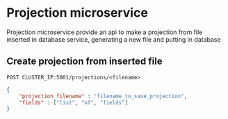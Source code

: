 # Projection microservice
Projection microservice provide an api to make a projection from file inserted in database service, generating a new file and putting in database

## Create projection from inserted file
`POST CLUSTER_IP:5001/projections/<filename>`

```json
{
    "projection_filename" : "filename_to_save_projection",
    "fields" : ["list", "of", "fields"]
}
```
